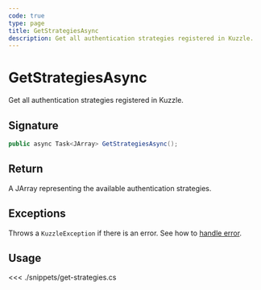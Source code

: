 ```yaml
---
code: true
type: page
title: GetStrategiesAsync
description: Get all authentication strategies registered in Kuzzle.
---
```


# GetStrategiesAsync

Get all authentication strategies registered in Kuzzle.

## Signature

```csharp
public async Task<JArray> GetStrategiesAsync();
```

## Return

A JArray representing the available authentication strategies.

## Exceptions

Throws a `KuzzleException` if there is an error. See how to [handle error](/sdk/csharp/1/essentials/error-handling).

## Usage

<<< ./snippets/get-strategies.cs
